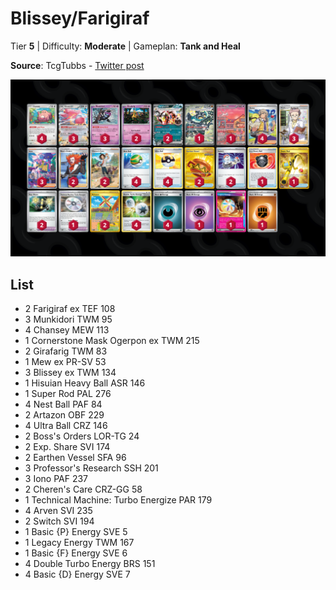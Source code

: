 # Blissey/Farigiraf

Tier **5** | Difficulty: **Moderate** | Gameplan: **Tank and Heal**

**Source**: TcgTubbs - [Twitter post](https://x.com/TcgTubbs/status/1819814141168660757)

![decklist](../../!Images/Standard/12BRS-SFA/Blissey-Farigiraf.png)

## List
* 2 Farigiraf ex TEF 108
* 3 Munkidori TWM 95
* 4 Chansey MEW 113
* 1 Cornerstone Mask Ogerpon ex TWM 215
* 2 Girafarig TWM 83
* 1 Mew ex PR-SV 53
* 3 Blissey ex TWM 134
* 1 Hisuian Heavy Ball ASR 146
* 1 Super Rod PAL 276
* 4 Nest Ball PAF 84
* 2 Artazon OBF 229
* 4 Ultra Ball CRZ 146
* 2 Boss's Orders LOR-TG 24
* 2 Exp. Share SVI 174
* 2 Earthen Vessel SFA 96
* 3 Professor's Research SSH 201
* 3 Iono PAF 237
* 2 Cheren's Care CRZ-GG 58
* 1 Technical Machine: Turbo Energize PAR 179
* 4 Arven SVI 235
* 2 Switch SVI 194
* 1 Basic {P} Energy SVE 5
* 1 Legacy Energy TWM 167
* 1 Basic {F} Energy SVE 6
* 4 Double Turbo Energy BRS 151
* 4 Basic {D} Energy SVE 7
